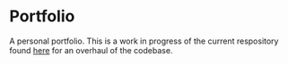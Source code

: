 # Portfolio
A personal portfolio. This is a work in progress of the current respository found [here](https://github.com/Ajsalemo/Portfolio-GatsbyJS) for an overhaul of the codebase. 
